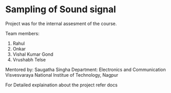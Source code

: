 # Sampling of Sound signal

Project was for the internal assesment of the course.

Team members:
1. Rahul
2. Onkar
3. Vishal Kumar Gond
4. Vrushabh Telse

Mentored by:
Saugatha Singha
Department: Electronics  and Communication
Visvesvaraya National Institue of Technology, Nagpur

For Detailed explaination about the project refer docs
